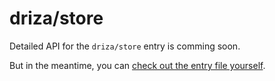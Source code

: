 # driza/store

Detailed API for the `driza/store` entry is comming soon.

But in the meantime, you can [check out the entry file yourself](/src/runtime/store/index.ts).
